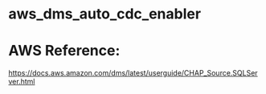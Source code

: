 # aws_dms_auto_cdc_enabler

# AWS Reference:

https://docs.aws.amazon.com/dms/latest/userguide/CHAP_Source.SQLServer.html
